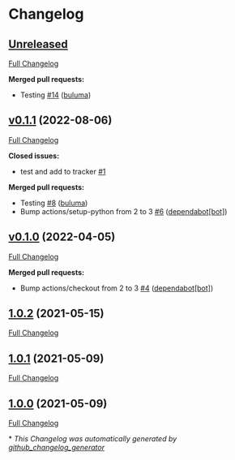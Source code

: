 # Changelog

## [Unreleased](https://github.com/buluma/ansible-role-kibana/tree/HEAD)

[Full Changelog](https://github.com/buluma/ansible-role-kibana/compare/v0.1.1...HEAD)

**Merged pull requests:**

- Testing [\#14](https://github.com/buluma/ansible-role-kibana/pull/14) ([buluma](https://github.com/buluma))

## [v0.1.1](https://github.com/buluma/ansible-role-kibana/tree/v0.1.1) (2022-08-06)

[Full Changelog](https://github.com/buluma/ansible-role-kibana/compare/v0.1.0...v0.1.1)

**Closed issues:**

- test and add to tracker [\#1](https://github.com/buluma/ansible-role-kibana/issues/1)

**Merged pull requests:**

- Testing [\#8](https://github.com/buluma/ansible-role-kibana/pull/8) ([buluma](https://github.com/buluma))
- Bump actions/setup-python from 2 to 3 [\#6](https://github.com/buluma/ansible-role-kibana/pull/6) ([dependabot[bot]](https://github.com/apps/dependabot))

## [v0.1.0](https://github.com/buluma/ansible-role-kibana/tree/v0.1.0) (2022-04-05)

[Full Changelog](https://github.com/buluma/ansible-role-kibana/compare/1.0.2...v0.1.0)

**Merged pull requests:**

- Bump actions/checkout from 2 to 3 [\#4](https://github.com/buluma/ansible-role-kibana/pull/4) ([dependabot[bot]](https://github.com/apps/dependabot))

## [1.0.2](https://github.com/buluma/ansible-role-kibana/tree/1.0.2) (2021-05-15)

[Full Changelog](https://github.com/buluma/ansible-role-kibana/compare/1.0.1...1.0.2)

## [1.0.1](https://github.com/buluma/ansible-role-kibana/tree/1.0.1) (2021-05-09)

[Full Changelog](https://github.com/buluma/ansible-role-kibana/compare/1.0.0...1.0.1)

## [1.0.0](https://github.com/buluma/ansible-role-kibana/tree/1.0.0) (2021-05-09)

[Full Changelog](https://github.com/buluma/ansible-role-kibana/compare/973e5118e34dde77f9089323739fd5a3ba38822f...1.0.0)



\* *This Changelog was automatically generated by [github_changelog_generator](https://github.com/github-changelog-generator/github-changelog-generator)*
